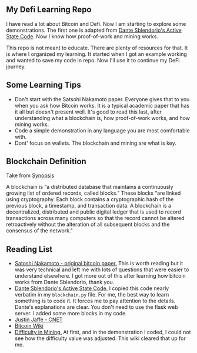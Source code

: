 ## My Defi Learning Repo

I have read a lot about Bitcoin and Defi.  Now I am starting to explore some demonstrations.  The first one is adapted from [Dante Sblendorio's Active State Code](https://www.activestate.com/blog/how-to-build-a-blockchain-in-python/).  Now I know how proof-of-work and mining works.

This repo is not meant to educate.  There are plenty of resources for that.  It is where I organized my learning.  It started when I got an example working and wanted to save my code in repo.  Now I'll use it to continue my DeFi journey. 

## Some Learning Tips

- Don't start with the Satsohi Nakamoto paper.  Everyone gives that to you when you ask how Bitcoin works.  It is a typical academic paper that has it all but doesn't present well.  It's good to read this last, after understanding what a blockchain is, how proof-of-work works, and how mining works.
- Code a simple demonstration in any language you are most comfortable with.
- Dont' focus on wallets.  The blockchain and mining are what is key.

## Blockchain Definition

Take from [Synopsis](https://www.synopsys.com/glossary/what-is-blockchain.html)

A blockchain is “a distributed database that maintains a continuously growing list of ordered records, called blocks.” These blocks “are linked using cryptography. Each block contains a cryptographic hash of the previous block, a timestamp, and transaction data. A blockchain is a decentralized, distributed and public digital ledger that is used to record transactions across many computers so that the record cannot be altered retroactively without the alteration of all subsequent blocks and the consensus of the network."

## Reading List
- [Satoshi Nakamoto - original bitcoin paper.](https://bitcoin.org/bitcoin.pdf)  This is worth reading but it was very technical and left me with lots of questions that were easier to understand elsewhere.  I got more out of this after learning how bitcoin works from Dante Sblendorio, thank you.
- [Dante Sblendorio's Active State Code.](https://www.activestate.com/blog/how-to-build-a-blockchain-in-python/) I copied this code nearly verbatim in my `blockchain.py` file.  For me, the best way to learn something is to code it.  It forces me to pay attention to the details. Dante's explanations are clear.  You don't need to use the flask web server.  I added some more blocks in my code.
- [Justin Jaffe - CNET](https://www.cnet.com/personal-finance/crypto/what-is-bitcoin/)
- [Bitcoin Wiki](https://en.wikipedia.org/wiki/Bitcoin) 
- [Difficulty in Mining.](https://en.bitcoinwiki.org/wiki/Difficulty_in_Mining) At first, and in the demonstration I coded, I could not see how the difficulty value was adjusted.  This wiki cleared that up for me.
